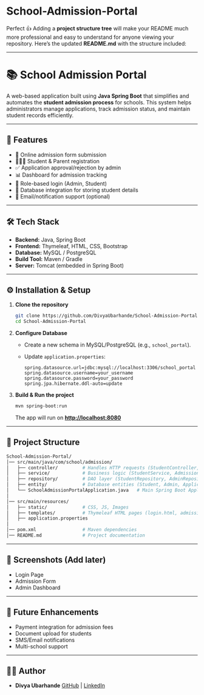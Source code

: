 # School-Admission-Portal
Perfect 👍 Adding a **project structure tree** will make your README much more professional and easy to understand for anyone viewing your repository. Here’s the updated **README.md** with the structure included:

---

# 📚 School Admission Portal

A web-based application built using **Java Spring Boot** that simplifies and automates the **student admission process** for schools. This system helps administrators manage applications, track admission status, and maintain student records efficiently.

---

## 🚀 Features

* 📝 Online admission form submission
* 👨‍👩‍👧 Student & Parent registration
* ✅ Application approval/rejection by admin
* 📊 Dashboard for admission tracking
* 🔐 Role-based login (Admin, Student)
* 💾 Database integration for storing student details
* 📧 Email/notification support (optional)

---

## 🛠️ Tech Stack

* **Backend:** Java, Spring Boot
* **Frontend:** Thymeleaf, HTML, CSS, Bootstrap
* **Database:** MySQL / PostgreSQL
* **Build Tool:** Maven / Gradle
* **Server:** Tomcat (embedded in Spring Boot)

---

## ⚙️ Installation & Setup

1. **Clone the repository**

   ```bash
   git clone https://github.com/DivyaUbarhande/School-Admission-Portal.git
   cd School-Admission-Portal
   ```

2. **Configure Database**

   * Create a new schema in MySQL/PostgreSQL (e.g., `school_portal`).
   * Update `application.properties`:

     ```properties
     spring.datasource.url=jdbc:mysql://localhost:3306/school_portal
     spring.datasource.username=your_username
     spring.datasource.password=your_password
     spring.jpa.hibernate.ddl-auto=update
     ```

3. **Build & Run the project**

   ```bash
   mvn spring-boot:run
   ```

   The app will run on **[http://localhost:8080](http://localhost:8080)**

---

## 📂 Project Structure

```bash
School-Admission-Portal/
│── src/main/java/com/school/admission/
│   ├── controller/         # Handles HTTP requests (StudentController, AdminController)
│   ├── service/            # Business logic (StudentService, AdmissionService)
│   ├── repository/         # DAO layer (StudentRepository, AdminRepository)
│   ├── entity/             # Database entities (Student, Admin, Application)
│   └── SchoolAdmissionPortalApplication.java   # Main Spring Boot Application
│
│── src/main/resources/
│   ├── static/             # CSS, JS, Images
│   ├── templates/          # Thymeleaf HTML pages (login.html, admissionForm.html, dashboard.html)
│   ├── application.properties
│
│── pom.xml                 # Maven dependencies
│── README.md               # Project documentation
```

---

## 📸 Screenshots (Add later)

* Login Page
* Admission Form
* Admin Dashboard

---

## 🔮 Future Enhancements

* Payment integration for admission fees
* Document upload for students
* SMS/Email notifications
* Multi-school support

---

## 👩‍💻 Author

* **Divya Ubarhande**
  [GitHub](https://github.com/DivyaUbarhande) | [LinkedIn](#)


